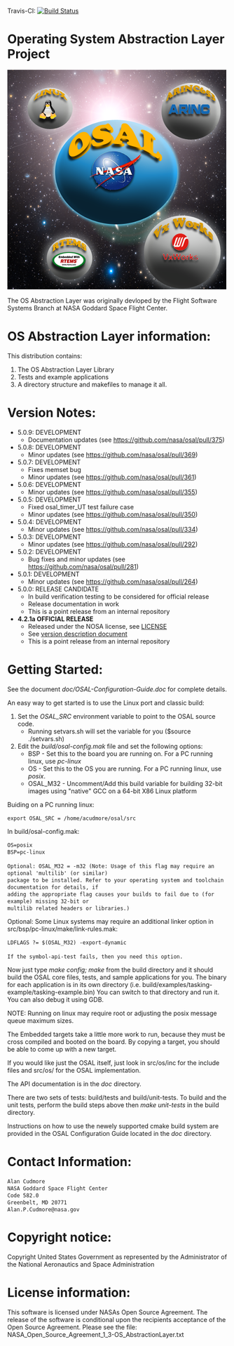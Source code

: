 Travis-CI: [![Build Status](https://travis-ci.com/nasa/osal.svg)](https://travis-ci.com/nasa/osal)

Operating System Abstraction Layer Project
==========================================

![OSAL Logo by Michael Cudmore](./doc/OSAL-Logo.png)


The OS Abstraction Layer was originally devloped by the Flight Software Systems Branch at NASA Goddard Space Flight Center.

OS Abstraction Layer information:
=================================

This distribution contains:

1. The OS Abstraction Layer Library
2. Tests and example applications
3. A directory structure and makefiles to manage it all.

Version Notes:
==============

- 5.0.9: DEVELOPMENT
  - Documentation updates (see https://github.com/nasa/osal/pull/375)
- 5.0.8: DEVELOPMENT
  - Minor updates (see https://github.com/nasa/osal/pull/369)
- 5.0.7: DEVELOPMENT
  - Fixes memset bug
  - Minor updates (see https://github.com/nasa/osal/pull/361)
- 5.0.6: DEVELOPMENT
  - Minor updates (see https://github.com/nasa/osal/pull/355)
- 5.0.5: DEVELOPMENT
  - Fixed osal_timer_UT test failure case
  - Minor updates (see https://github.com/nasa/osal/pull/350)
- 5.0.4: DEVELOPMENT
  - Minor updates (see https://github.com/nasa/osal/pull/334)
- 5.0.3: DEVELOPMENT
  - Minor updates (see https://github.com/nasa/osal/pull/292)
- 5.0.2: DEVELOPMENT
  - Bug fixes and minor updates (see https://github.com/nasa/osal/pull/281)
- 5.0.1: DEVELOPMENT
  - Minor updates (see https://github.com/nasa/osal/pull/264)
- 5.0.0: RELEASE CANDIDATE
  - In build verification testing to be considered for official release
  - Release documentation in work
  - This is a point release from an internal repository
- **4.2.1a OFFICIAL RELEASE**
  - Released under the NOSA license, see [LICENSE](LICENSE)
  - See [version description document](OSAL%204.2.1.0%20Version%20Description%20Document.pdf)
  - This is a point release from an internal repository

Getting Started:
================

See the document *doc/OSAL-Configuration-Guide.doc* for complete details.

An easy way to get started is to use the Linux port and classic build:

1. Set the *OSAL_SRC* environment variable to point to the OSAL source code.
     - Running setvars.sh will set the variable for you ($source ./setvars.sh)
2. Edit the *build/osal-config.mak* file and set the following options:
     - BSP - Set this to the board you are running on. For a PC running linux, use *pc-linux*
     - OS - Set this to the OS you are running. For a PC running linux, use *posix*.
     - OSAL_M32 - Uncomment/Add this build variable for building 32-bit images using "native"
       GCC on a 64-bit X86 Linux platform

Buiding on a PC running linux:

    export OSAL_SRC = /home/acudmore/osal/src

In build/osal-config.mak:

    OS=posix
    BSP=pc-linux

    Optional: OSAL_M32 = -m32 (Note: Usage of this flag may require an optional 'multilib' (or similar)
    package to be installed. Refer to your operating system and toolchain documentation for details, if
    adding the appropriate flag causes your builds to fail due to (for example) missing 32-bit or
    multilib related headers or libraries.)

Optional:  Some Linux systems may require an additional linker option in
    src/bsp/pc-linux/make/link-rules.mak:

    LDFLAGS ?= $(OSAL_M32) -export-dynamic

    If the symbol-api-test fails, then you need this option.

Now just type *make config; make* from the build directory and it should build the OSAL core files, tests, and sample
applications for you. The binary for each application is in its own directory
(i.e. build/examples/tasking-example/tasking-example.bin) You can switch to that directory and run it. You
can also debug it using GDB.

NOTE: Running on linux may require root or adjusting the posix message queue maximum sizes.

The Embedded targets take a little more work to run, because they must be cross compiled and booted on the board.
By copying a target, you should be able to come up with a new target.

If you would like just the OSAL itself, just look in src/os/inc for the include files and src/os/<your os here>
for the OSAL implementation.

The API documentation is in the *doc* directory.

There are two sets of tests: build/tests and build/unit-tests.  To build and the unit tests,
perform the build steps above then *make unit-tests* in the build directory.

Instructions on how to use the newely supported cmake build system are provided in the OSAL Configuration Guide
located in the *doc* directory.

Contact Information:
====================

    Alan Cudmore
    NASA Goddard Space Flight Center
    Code 582.0
    Greenbelt, MD 20771
    Alan.P.Cudmore@nasa.gov

Copyright notice:
=================

Copyright United States Government as represented by the Administrator of the National Aeronautics and Space Administration

License information:
====================

This software is licensed under NASAs Open Source Agreement. The release of the software is conditional upon the recipients acceptance of the Open Source Agreement. Please see the file: NASA_Open_Source_Agreement_1_3-OS_AbstractionLayer.txt
